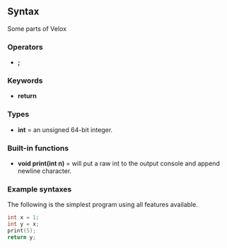 ## Syntax
Some parts of Velox

### Operators
* **;**
### Keywords
* **return**

### Types
* **int** = an unsigned 64-bit integer.

### Built-in functions
* **void print(int n)** = will put a raw int to the output console and append newline character.

### Example syntaxes
The following is the simplest program using all features available.

```cpp
int x = 1;
int y = x;
print(5);
return y;
```

